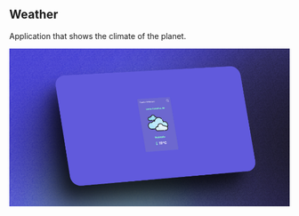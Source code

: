 ## Weather

Application that shows the climate of the planet.

<a href="https://earth-weather.vercel.app/">
    <img src="./public/weather.png" />
</a>


